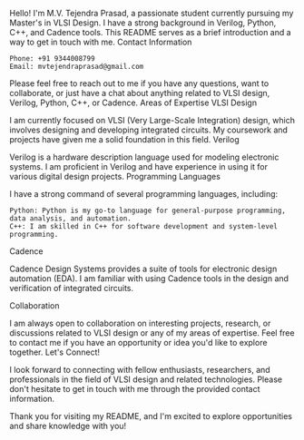 Hello! I'm M.V. Tejendra Prasad, a passionate student currently pursuing my Master's in VLSI Design. I have a strong background in Verilog, Python, C++, and Cadence tools. This README serves as a brief introduction and a way to get in touch with me.
Contact Information

    Phone: +91 9344008799
    Email: mvtejendraprasad@gmail.com

Please feel free to reach out to me if you have any questions, want to collaborate, or just have a chat about anything related to VLSI design, Verilog, Python, C++, or Cadence.
Areas of Expertise
VLSI Design

I am currently focused on VLSI (Very Large-Scale Integration) design, which involves designing and developing integrated circuits. My coursework and projects have given me a solid foundation in this field.
Verilog

Verilog is a hardware description language used for modeling electronic systems. I am proficient in Verilog and have experience in using it for various digital design projects.
Programming Languages

I have a strong command of several programming languages, including:

    Python: Python is my go-to language for general-purpose programming, data analysis, and automation.
    C++: I am skilled in C++ for software development and system-level programming.

Cadence

Cadence Design Systems provides a suite of tools for electronic design automation (EDA). I am familiar with using Cadence tools in the design and verification of integrated circuits.

Collaboration

I am always open to collaboration on interesting projects, research, or discussions related to VLSI design or any of my areas of expertise. Feel free to contact me if you have an opportunity or idea you'd like to explore together.
Let's Connect!

I look forward to connecting with fellow enthusiasts, researchers, and professionals in the field of VLSI design and related technologies. Please don't hesitate to get in touch with me through the provided contact information.

Thank you for visiting my README, and I'm excited to explore opportunities and share knowledge with you!
